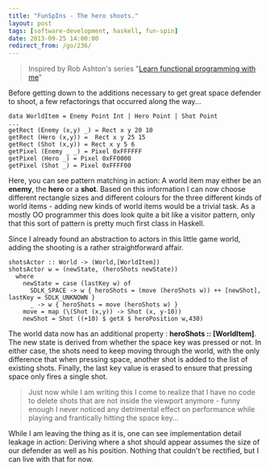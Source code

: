 ```yaml
---
title: "FunSpIns - The hero shoots."
layout: post
tags: [software-development, haskell, fun-spin]
date: 2013-09-25 14:00:00
redirect_from: /go/236/
---
```


> Inspired by Rob Ashton's series "[Learn functional programming with me][1]"


Before getting down to the additions necessary to get great space defender to shoot, a few refactorings that occurred along the way...

	data WorldItem = Enemy Point Int | Hero Point | Shot Point
	...
	getRect (Enemy (x,y) _) = Rect x y 20 10
	getRect (Hero (x,y)) =  Rect x y 25 15
	getRect (Shot (x,y)) = Rect x y 5 6
	getPixel (Enemy _ _) = Pixel 0xFFFFFF
	getPixel (Hero _) = Pixel 0xFF0000
	getPixel (Shot _) = Pixel 0xFFFF00

Here, you can see pattern matching in action:  A world item may either be an **enemy**, the **hero** or a **shot**. Based on this information I can now choose different rectangle sizes and different colours for the three different kinds of world items - adding new kinds of world items would be a trivial task. As a mostly OO programmer this does look quite a bit like a visitor pattern, only that this sort of pattern is pretty much first class in Haskell. 


Since I already found an abstraction to actors in this little game world, adding the shooting is a rather straightforward affair.

	shotsActor :: World -> (World,[WorldItem])
	shotsActor w = (newState, (heroShots newState))
	  where
	    newState = case (lastKey w) of
	      SDLK_SPACE -> w { heroShots = (move (heroShots w)) ++ [newShot], lastKey = SDLK_UNKNOWN }
	      _ -> w { heroShots = move (heroShots w) }
	    move = map (\(Shot (x,y)) -> Shot (x, y-10))
	    newShot = Shot ((+10) $ getX $ heroPosition w,430)

The world data now has an additional property : **heroShots :: [WorldItem]**. 
The new state is derived from whether the space key was pressed or not. In either case, the shots need to keep moving through the world, with the only difference that when pressing space, another shot is added to the list of existing shots. Finally, the last key value is erased to ensure that pressing space only fires a single shot. 

> Just now while I am writing this I come to realize that I have no code to delete shots that are not inside the viewport anymore - 
> funny enough I never noticed any detrimental effect on performance while playing and frantically hitting the space key...

While I am leaving the thing as it is, one can see implementation detail leakage in action: Deriving where a shot should appear assumes the size of our defender as well as his position. Nothing that couldn't be rectified, but I can live with that for now. 

  [1]: http://codeofrob.com/entries/learn-functional-programming-with-me---adding-items-to-a-sequence.html